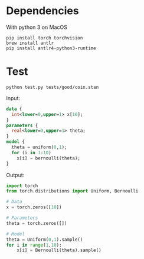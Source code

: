 # Dependencies

With python 3 on MacOS

```
pip install torch torchvision
brew install antlr
pip install antlr4-python3-runtime
```

# Test

```
python test.py tests/good/coin.stan
```

Input:
```stan
data {
  int<lower=0,upper=1> x[10];
}
parameters {
  real<lower=0,upper=1> theta;
}
model {
  theta ~ uniform(0,1);
  for (i in 1:10)
    x[i] ~ bernoulli(theta);
}
```

Output:
```python
import torch
from torch.distributions import Uniform, Bernoulli

# Data
x = torch.zeros([10])

# Parameters
theta = torch.zeros([])

# Model
theta = Uniform(0,1).sample()
for i in range(1,10):
    x[i] = Bernoulli(theta).sample()
```
